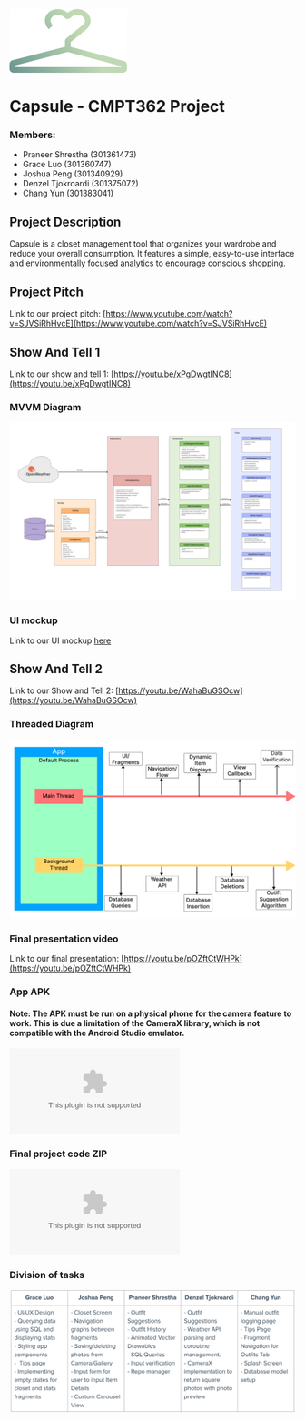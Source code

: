 ![alt text](https://github.com/praneershrest/Capsule/blob/main/app/src/main/res/drawable/imagesReadMe/capsuleLogo.png "Logo Title Text 1")
# Capsule - CMPT362 Project

### Members:
- Praneer Shrestha (301361473)
- Grace Luo (301360747)
- Joshua Peng (301340929)
- Denzel Tjokroardi (301375072)
- Chang Yun (301383041)

## Project Description
Capsule is a closet management tool that organizes your wardrobe and reduce your overall consumption. 
It features a simple, easy-to-use interface and environmentally focused analytics to encourage conscious shopping.

## Project Pitch
Link to our project pitch: [https://www.youtube.com/watch?v=SJVSiRhHvcE](https://www.youtube.com/watch?v=SJVSiRhHvcE)

## Show And Tell 1
Link to our show and tell 1: [https://youtu.be/xPgDwgtINC8](https://youtu.be/xPgDwgtINC8)

### MVVM Diagram
![alt text](https://github.com/praneershrest/Capsule/blob/main/app/src/main/res/drawable/imagesReadMe/MVVM.png "Logo Title Text 1")

### UI mockup
Link to our UI mockup [here](https://www.figma.com/proto/IYwoqCm95zWGv2GQpLccmY/Capsule?node-id=198%3A1350&scaling=scale-down&page-id=0%3A1&starting-point-node-id=8%3A1245&show-proto-sidebar=1)

## Show And Tell 2
Link to our Show and Tell 2: [https://youtu.be/WahaBuGSOcw](https://youtu.be/WahaBuGSOcw)

### Threaded Diagram
![alt text](https://github.com/praneershrest/Capsule/blob/main/Threaded%20Diagram.png "Logo Title Text 1")

### Final presentation video
Link to our final presentation: [https://youtu.be/pOZftCtWHPk](https://youtu.be/pOZftCtWHPk)

### App APK
#### Note: The APK must be run on a physical phone for the camera feature to work. This is due a limitation of the CameraX library, which is not compatible with the Android Studio emulator.
![App APK here](https://github.com/praneershrest/Capsule/raw/main/Capsule.apk)

### Final project code ZIP
![Final project code](https://github.com/praneershrest/Capsule/raw/main/Capsule.zip)

### Division of tasks
![alt text](https://github.com/praneershrest/Capsule/blob/main/tasks.png)




